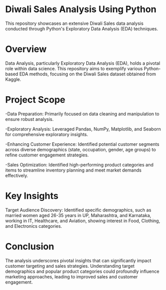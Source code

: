 # Diwali Sales Analysis Using Python
This repository showcases an extensive Diwali Sales data analysis conducted through Python's Exploratory Data Analysis (EDA) techniques.

# Overview
Data Analysis, particularly Exploratory Data Analysis (EDA), holds a pivotal role within data science. This repository aims to exemplify various Python-based EDA methods, focusing on the Diwali Sales dataset obtained from Kaggle.

# Project Scope
 -Data Preparation: Primarily focused on data cleaning and manipulation to ensure robust analysis.
 
 -Exploratory Analysis: Leveraged Pandas, NumPy, Matplotlib, and Seaborn for comprehensive exploratory insights.
 
 -Enhancing Customer Experience: Identified potential customer segments across diverse demographics (state, occupation, gender, age groups) to refine customer engagement strategies.
 
 -Sales Optimization: Identified high-performing product categories and items to streamline inventory planning and meet market demands effectively.

# Key Insights
Target Audience Discovery: Identified specific demographics, such as married women aged 26-35 years in UP, Maharashtra, and Karnataka, working in IT, Healthcare, and Aviation, showing interest in Food, Clothing, and Electronics categories.

# Conclusion
The analysis underscores pivotal insights that can significantly impact customer targeting and sales strategies. Understanding target demographics and popular product categories could profoundly influence marketing approaches, leading to improved sales and customer engagement.
